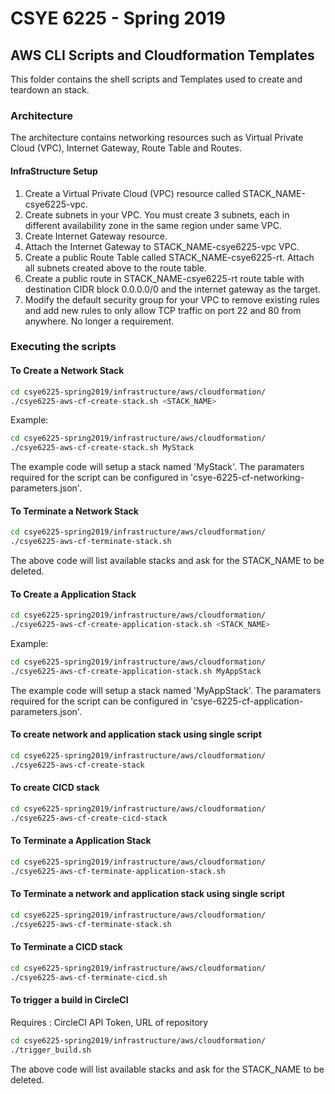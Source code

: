 # CSYE 6225 - Spring 2019

## AWS CLI Scripts and Cloudformation Templates
This folder contains the shell scripts and Templates used to create and teardown an stack.

### Architecture 
The architecture contains networking resources such as Virtual Private Cloud (VPC), Internet Gateway, Route Table and Routes.

#### InfraStructure Setup

1. Create a Virtual Private Cloud (VPC) resource called STACK_NAME-csye6225-vpc.
2. Create subnets in your VPC. You must create 3 subnets, each in different availability zone in the same region under same VPC.
3. Create Internet Gateway resource.
4. Attach the Internet Gateway to STACK_NAME-csye6225-vpc VPC.
5. Create a public Route Table called STACK_NAME-csye6225-rt. Attach all subnets created above to the route table.
6. Create a public route in STACK_NAME-csye6225-rt route table with destination CIDR block 0.0.0.0/0 and the internet gateway as the target.
7. Modify the default security group for your VPC to remove existing rules and add new rules to only allow TCP traffic on port 22 and 80 from anywhere. No longer a requirement.

### Executing the scripts
#### To Create a Network Stack


```bash
cd csye6225-spring2019/infrastructure/aws/cloudformation/
./csye6225-aws-cf-create-stack.sh <STACK_NAME>
```
Example:

```bash
cd csye6225-spring2019/infrastructure/aws/cloudformation/
./csye6225-aws-cf-create-stack.sh MyStack
```

The example code will setup a stack named 'MyStack'. The paramaters required for the script can be configured in 'csye-6225-cf-networking-parameters.json'.

#### To Terminate a Network Stack

```bash
cd csye6225-spring2019/infrastructure/aws/cloudformation/
./csye6225-aws-cf-terminate-stack.sh
```

The above code will list available stacks and ask for the STACK_NAME to be deleted.


#### To Create a Application Stack

```bash
cd csye6225-spring2019/infrastructure/aws/cloudformation/
./csye6225-aws-cf-create-application-stack.sh <STACK_NAME>
```
Example:

```bash
cd csye6225-spring2019/infrastructure/aws/cloudformation/
./csye6225-aws-cf-create-application-stack.sh MyAppStack
```

The example code will setup a stack named 'MyAppStack'. The paramaters required for the script can be configured in 'csye-6225-cf-application-parameters.json'.

#### To create network and application stack using single script

```bash
cd csye6225-spring2019/infrastructure/aws/cloudformation/
./csye6225-aws-cf-create-stack
```
#### To create CICD stack

```bash
cd csye6225-spring2019/infrastructure/aws/cloudformation/
./csye6225-aws-cf-create-cicd-stack
```

#### To Terminate a Application Stack

```bash
cd csye6225-spring2019/infrastructure/aws/cloudformation/
./csye6225-aws-cf-terminate-application-stack.sh
```


#### To Terminate a network and application stack using single script

```bash
cd csye6225-spring2019/infrastructure/aws/cloudformation/
./csye6225-aws-cf-terminate-stack.sh
```

#### To Terminate a CICD stack

```bash
cd csye6225-spring2019/infrastructure/aws/cloudformation/
./csye6225-aws-cf-terminate-cicd.sh
```

#### To trigger a build in CircleCI

Requires : 
CircleCI API Token, 
URL of repository

```bash
cd csye6225-spring2019/infrastructure/aws/cloudformation/
./trigger_build.sh
```


The above code will list available stacks and ask for the STACK_NAME to be deleted.

